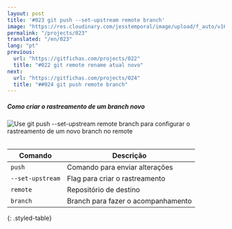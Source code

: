 ```yaml
---
layout: post
title: '#023 git push --set-upstream remote branch'
image: "https://res.cloudinary.com/jesstemporal/image/upload/f_auto/v1642878674/gitfichas/pt/023/thumbnail_wvzg8c.jpg"
permalink: "/projects/023"
translated: "/en/023"
lang: "pt"
previous:
  url: "https://gitfichas.com/projects/022"
  title: "#022 git remote rename atual novo"
next:
  url: "https://gitfichas.com/projects/024"
  title: "##024 git push remote branch"
---
```

##### Como criar o rastreamento de um branch novo

<img alt="Use git push --set-upstream remote branch para configurar o rastreamento de um novo branch no remote" src="https://res.cloudinary.com/jesstemporal/image/upload/v1642878674/gitfichas/pt/023/full_yl587n.jpg"><br><br>

| Comando | Descrição |
|---------|-------------|
| `push` | Comando para enviar alterações |
| `--set-upstream` | Flag para criar o rastreamento |
| `remote` | Repositório de destino |
| `branch` | Branch para fazer o acompanhamento |
{: .styled-table}
